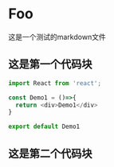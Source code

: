 # Foo

这是一个测试的markdown文件

## 这是第一个代码块

```ts
import React from 'react';

const Demo1 = ()=>{
  return <div>Demo1</div>
}

export default Demo1
```

## 这是第二个代码块

<code src="./FooCompo.tsx"/>